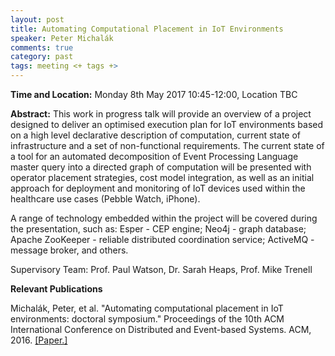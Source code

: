 ```yaml
---
layout: post
title: Automating Computational Placement in IoT Environments
speaker: Peter Michalák
comments: true
category: past
tags: meeting <+ tags +>
---
```


__Time and Location:__ Monday 8th May 2017 10:45-12:00, Location TBC
 
__Abstract:__
This work in progress talk will provide an overview of a project designed to deliver an optimised execution plan for IoT environments based on a high level declarative description of computation, current state of infrastructure and a set of non-functional requirements. The current state of a tool for an automated decomposition of Event Processing Language master query into a directed graph of computation will be presented with operator placement strategies, cost model integration, as well as an initial approach for deployment and monitoring of IoT devices used within the healthcare use cases (Pebble Watch, iPhone).
 
A range of technology embedded within the project will be covered during the presentation, such as: Esper - CEP engine; Neo4j - graph database; Apache ZooKeeper - reliable distributed coordination service; ActiveMQ - message broker, and others.
 
Supervisory Team: Prof. Paul Watson, Dr. Sarah Heaps, Prof. Mike Trenell
 
__Relevant Publications__

Michalák, Peter, et al. "Automating computational placement in IoT environments: doctoral symposium." Proceedings of the 10th ACM International Conference on Distributed and Event-based Systems. ACM, 2016. [[Paper.]](http://dl.acm.org/citation.cfm?id=2933435&CFID=928564786)

